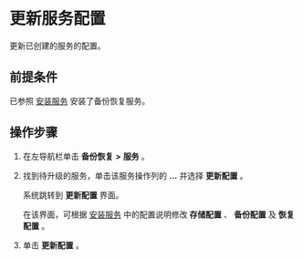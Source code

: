 更新服务配置
===========================

更新已创建的服务的配置。

前提条件
-------------------------

已参照 [安装服务](../1000.manage-backup-and-recovery-service/200.installation-services.md) 安装了备份恢复服务。

操作步骤
-------------------------

1. 在左导航栏单击 **备份恢复** **\>** **服务** 。

2. 找到待升级的服务，单击该服务操作列的 **...** 并选择 **更新配置** 。

   系统跳转到 **更新配置** 界面。

   在该界面，可根据 [安装服务](../1000.manage-backup-and-recovery-service/200.installation-services.md) 中的配置说明修改 **存储配置** 、 **备份配置** 及 **恢复配置** 。

3. 单击 **更新配置** 。
